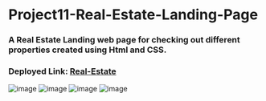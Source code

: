 # Project11-Real-Estate-Landing-Page
### A Real Estate Landing web page for checking out different properties created using Html and CSS.

### Deployed Link: [Real-Estate](https://real-estate-page-landing.netlify.app/)

![image](https://user-images.githubusercontent.com/48837703/209481773-383dce4d-fea0-4479-ac35-da9599c9d917.png)
![image](https://user-images.githubusercontent.com/48837703/209481783-34505c3a-10d8-4199-bd53-e88775b353d6.png)
![image](https://user-images.githubusercontent.com/48837703/209481797-58327ac6-4b2e-467e-bddc-0a48d63c3204.png)
![image](https://user-images.githubusercontent.com/48837703/209481824-08657a6f-05e7-47a8-a798-2887ac2e7b50.png)
